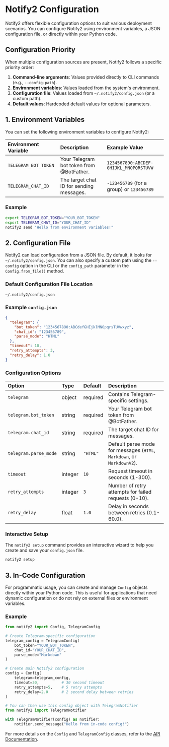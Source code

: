 # Notify2 Configuration

Notify2 offers flexible configuration options to suit various deployment scenarios. You can configure Notify2 using environment variables, a JSON configuration file, or directly within your Python code.

## Configuration Priority

When multiple configuration sources are present, Notify2 follows a specific priority order:

1.  **Command-line arguments**: Values provided directly to CLI commands (e.g., `--config-path`).
2.  **Environment variables**: Values loaded from the system's environment.
3.  **Configuration file**: Values loaded from `~/.notify2/config.json` (or a custom path).
4.  **Default values**: Hardcoded default values for optional parameters.

## 1. Environment Variables

You can set the following environment variables to configure Notify2:

| Environment Variable | Description                                  | Example Value                               |
| :------------------- | :------------------------------------------- | :------------------------------------------ |
| `TELEGRAM_BOT_TOKEN` | Your Telegram bot token from @BotFather.     | `1234567890:ABCDEF-GHIJKL_MNOPQRSTUVW`      |
| `TELEGRAM_CHAT_ID`   | The target chat ID for sending messages.     | `-123456789` (for a group) or `123456789`   |

### Example

```bash
export TELEGRAM_BOT_TOKEN="YOUR_BOT_TOKEN"
export TELEGRAM_CHAT_ID="YOUR_CHAT_ID"
notify2 send "Hello from environment variables!"
```

## 2. Configuration File

Notify2 can load configuration from a JSON file. By default, it looks for `~/.notify2/config.json`. You can also specify a custom path using the `--config` option in the CLI or the `config_path` parameter in the `Config.from_file()` method.

### Default Configuration File Location

`~/.notify2/config.json`

### Example `config.json`

```json
{
  "telegram": {
    "bot_token": "1234567890:ABCdefGHIjklMNOpqrsTUVwxyz",
    "chat_id": "123456789",
    "parse_mode": "HTML"
  },
  "timeout": 10,
  "retry_attempts": 3,
  "retry_delay": 1.0
}
```

### Configuration Options

| Option           | Type     | Default | Description                                                              |
| :--------------- | :------- | :------ | :----------------------------------------------------------------------- |
| `telegram`       | object   | required | Contains Telegram-specific settings.                                     |
| `telegram.bot_token` | string   | required | Your Telegram bot token from @BotFather.                                 |
| `telegram.chat_id`   | string   | required | The target chat ID for messages.                                         |
| `telegram.parse_mode` | string   | `"HTML"` | Default parse mode for messages (`HTML`, `Markdown`, or `MarkdownV2`). |
| `timeout`        | integer  | `10`    | Request timeout in seconds (1-300).                                      |
| `retry_attempts` | integer  | `3`     | Number of retry attempts for failed requests (0-10).                     |
| `retry_delay`    | float    | `1.0`   | Delay in seconds between retries (0.1-60.0).                             |

### Interactive Setup

The `notify2 setup` command provides an interactive wizard to help you create and save your `config.json` file.

```bash
notify2 setup
```

## 3. In-Code Configuration

For programmatic usage, you can create and manage `Config` objects directly within your Python code. This is useful for applications that need dynamic configuration or do not rely on external files or environment variables.

### Example

```python
from notify2 import Config, TelegramConfig

# Create Telegram-specific configuration
telegram_config = TelegramConfig(
    bot_token="YOUR_BOT_TOKEN",
    chat_id="YOUR_CHAT_ID",
    parse_mode="Markdown"
)

# Create main Notify2 configuration
config = Config(
    telegram=telegram_config,
    timeout=30,          # 30 second timeout
    retry_attempts=5,    # 5 retry attempts
    retry_delay=2.0      # 2 second delay between retries
)

# You can then use this config object with TelegramNotifier
from notify2 import TelegramNotifier

with TelegramNotifier(config) as notifier:
    notifier.send_message("Hello from in-code config!")
```

For more details on the `Config` and `TelegramConfig` classes, refer to the [API Documentation](api.md).
